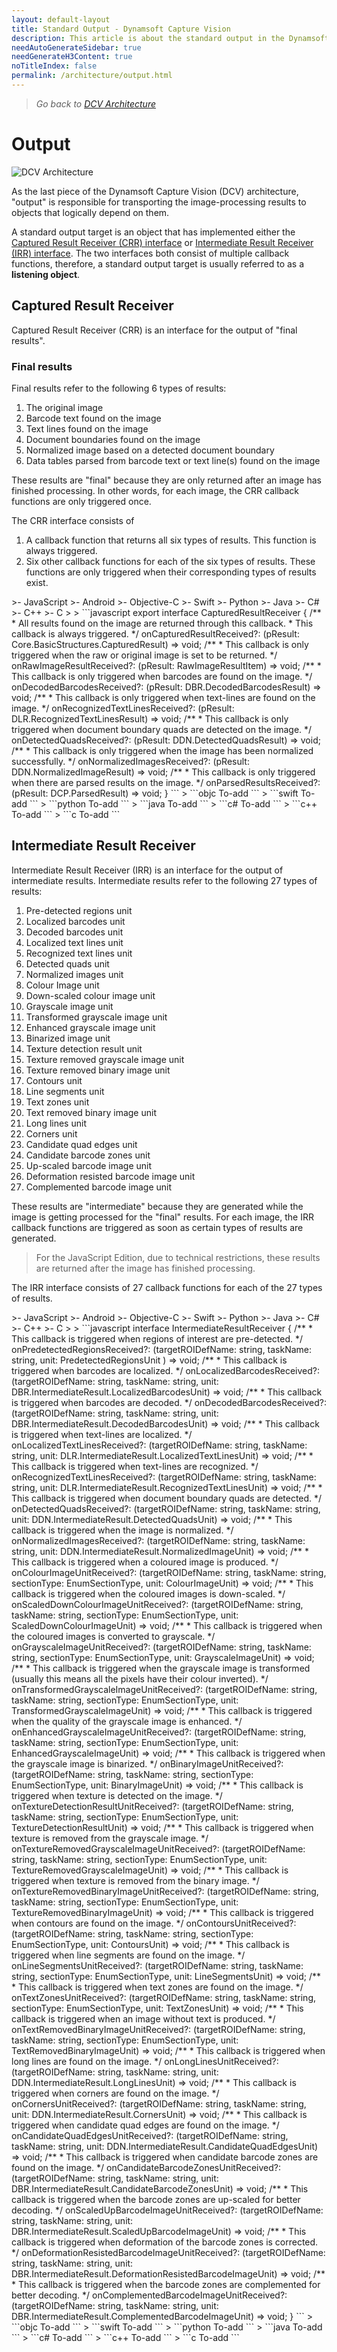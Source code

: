 ```yaml
---
layout: default-layout
title: Standard Output - Dynamsoft Capture Vision
description: This article is about the standard output in the Dynamsoft Capture Vision architecture.
needAutoGenerateSidebar: true
needGenerateH3Content: true
noTitleIndex: false
permalink: /architecture/output.html
---
```


> *Go back to [DCV Architecture](index.md)*

# Output

![DCV Architecture](assets/dcv-architecture-output.png)

As the last piece of the Dynamsoft Capture Vision (DCV) architecture, "output" is responsible for transporting the image-processing results to objects that logically depend on them.

A standard output target is an object that has implemented either the [Captured Result Receiver (CRR) interface](#captured-result-receiver) or [Intermediate Result Receiver (IRR) interface](#intermediate-result-receiver). The two interfaces both consist of multiple callback functions, therefore, a standard output target is usually referred to as a **listening object**.

## Captured Result Receiver

Captured Result Receiver (CRR) is an interface for the output of "final results".

### Final results

Final results refer to the following 6 types of results:

1. The original image
2. Barcode text found on the image
3. Text lines found on the image
4. Document boundaries found on the image
5. Normalized image based on a detected document boundary
6. Data tables parsed from barcode text or text line(s) found on the image

These results are "final" because they are only returned after an image has finished processing. In other words, for each image, the CRR callback functions are only triggered once. 

The CRR interface consists of 

1. A callback function that returns all six types of results. This function is always triggered.
2. Six other callback functions for each of the six types of results. These functions are only triggered when their corresponding types of results exist.

<div class="sample-code-prefix template2"></div>
   >- JavaScript
   >- Android
   >- Objective-C
   >- Swift
   >- Python
   >- Java
   >- C#
   >- C++
   >- C
   >
>
```javascript
export interface CapturedResultReceiver {
    /**
     * All results found on the image are returned through this callback.
     * This callback is always triggered.
     */
    onCapturedResultReceived?: (pResult: Core.BasicStructures.CapturedResult) => void;
    /**
     * This callback is only triggered when the raw or original image is set to be returned.
     */
    onRawImageResultReceived?: (pResult: RawImageResultItem) => void;
    /**
     * This callback is only triggered when barcodes are found on the image.
     */
    onDecodedBarcodesReceived?: (pResult: DBR.DecodedBarcodesResult) => void;
    /**
     * This callback is only triggered when text-lines are found on the image.
     */
    onRecognizedTextLinesReceived?: (pResult: DLR.RecognizedTextLinesResult) => void;
    /**
     * This callback is only triggered when document boundary quads are detected on the image.
     */
    onDetectedQuadsReceived?: (pResult: DDN.DetectedQuadsResult) => void;
    /**
     * This callback is only triggered when the image has been normalized successfully.
     */
    onNormalizedImagesReceived?: (pResult: DDN.NormalizedImageResult) => void;
    /**
     * This callback is only triggered when there are parsed results on the image.
     */
    onParsedResultsReceived?: (pResult: DCP.ParsedResult) => void;
}
```
>
```objc
To-add
```
>
```swift
To-add
```
>
```python
To-add
```
>
```java
To-add
```
>
```c#
To-add
```
>
```c++
To-add
```
>
```c
To-add
```

## Intermediate Result Receiver

Intermediate Result Receiver (IRR) is an interface for the output of intermediate results. Intermediate results refer to the following 27 types of results:

1. Pre-detected regions unit
2. Localized barcodes unit
3. Decoded barcodes unit
4. Localized text lines unit
5. Recognized text lines unit
6. Detected quads unit
7. Normalized images unit
8. Colour Image unit
9. Down-scaled colour image unit
10. Grayscale image unit
11. Transformed grayscale image unit
12. Enhanced grayscale image unit
13. Binarized image unit
14. Texture detection result unit
15. Texture removed grayscale image unit
16. Texture removed binary image unit
17. Contours unit
18. Line segments unit
19. Text zones unit
20. Text removed binary image unit
21. Long lines unit
22. Corners unit
23. Candidate quad edges unit
24. Candidate barcode zones unit
25. Up-scaled barcode image unit
26. Deformation resisted barcode image unit
27. Complemented barcode image unit

These results are "intermediate" because they are generated while the image is getting processed for the "final" results. For each image, the IRR callback functions are triggered as soon as certain types of results are generated.

> For the JavaScript Edition, due to technical restrictions, these results are returned after the image has finished processing.

The IRR interface consists of 27 callback functions for each of the 27 types of results.
<div class="sample-code-prefix template2"></div>
   >- JavaScript
   >- Android
   >- Objective-C
   >- Swift
   >- Python
   >- Java
   >- C#
   >- C++
   >- C
   >
>
```javascript
interface IntermediateResultReceiver {
    /**
     * This callback is triggered when regions of interest are pre-detected.
     */
    onPredetectedRegionsReceived?: (targetROIDefName: string,
        taskName: string,
        unit: PredetectedRegionsUnit
    ) => void;
    /**
     * This callback is triggered when barcodes are localized.
     */
    onLocalizedBarcodesReceived?: (targetROIDefName: string,
        taskName: string,
        unit: DBR.IntermediateResult.LocalizedBarcodesUnit) => void;
    /**
     * This callback is triggered when barcodes are decoded.
     */
    onDecodedBarcodesReceived?: (targetROIDefName: string,
        taskName: string,
        unit: DBR.IntermediateResult.DecodedBarcodesUnit) => void;
    /**
     * This callback is triggered when text-lines are localized.
     */
    onLocalizedTextLinesReceived?: (targetROIDefName: string,
        taskName: string,
        unit: DLR.IntermediateResult.LocalizedTextLinesUnit) => void;
    /**
     * This callback is triggered when text-lines are recognized.
     */
    onRecognizedTextLinesReceived?: (targetROIDefName: string,
        taskName: string,
        unit: DLR.IntermediateResult.RecognizedTextLinesUnit) => void;
    /**
     * This callback is triggered when document boundary quads are detected.
     */
    onDetectedQuadsReceived?: (targetROIDefName: string,
        taskName: string,
        unit: DDN.IntermediateResult.DetectedQuadsUnit) => void;
    /**
     * This callback is triggered when the image is normalized.
     */
    onNormalizedImagesReceived?: (targetROIDefName: string,
        taskName: string,
        unit: DDN.IntermediateResult.NormalizedImageUnit) => void;
    /**
     * This callback is triggered when a coloured image is produced.
     */
    onColourImageUnitReceived?: (targetROIDefName: string,
        taskName: string,
        sectionType: EnumSectionType,
        unit: ColourImageUnit) => void;
    /**
     * This callback is triggered when the coloured images is down-scaled.
     */
    onScaledDownColourImageUnitReceived?: (targetROIDefName: string,
        taskName: string,
        sectionType: EnumSectionType,
        unit: ScaledDownColourImageUnit) => void;
    /**
     * This callback is triggered when the coloured images is converted to grayscale.
     */
    onGrayscaleImageUnitReceived?: (targetROIDefName: string,
        taskName: string,
        sectionType: EnumSectionType,
        unit: GrayscaleImageUnit) => void;
    /**
     * This callback is triggered when the grayscale image is transformed (usually this means all the pixels have their colour inverted).
     */
    onTransformedGrayscaleImageUnitReceived?: (targetROIDefName: string,
        taskName: string,
        sectionType: EnumSectionType,
        unit: TransformedGrayscaleImageUnit) => void;
    /**
     * This callback is triggered when the quality of the grayscale image is enhanced.
     */
    onEnhancedGrayscaleImageUnitReceived?: (targetROIDefName: string,
        taskName: string,
        sectionType: EnumSectionType,
        unit: EnhancedGrayscaleImageUnit) => void;
    /**
     * This callback is triggered when the grayscale image is binarized.
     */
    onBinaryImageUnitReceived?: (targetROIDefName: string,
        taskName: string,
        sectionType: EnumSectionType,
        unit: BinaryImageUnit) => void;
    /**
     * This callback is triggered when texture is detected on the image.
     */
    onTextureDetectionResultUnitReceived?: (targetROIDefName: string,
        taskName: string,
        sectionType: EnumSectionType,
        unit: TextureDetectionResultUnit) => void;
    /**
     * This callback is triggered when texture is removed from the grayscale image.
     */
    onTextureRemovedGrayscaleImageUnitReceived?: (targetROIDefName: string,
        taskName: string,
        sectionType: EnumSectionType,
        unit: TextureRemovedGrayscaleImageUnit) => void;
    /**
     * This callback is triggered when texture is removed from the binary image.
     */
    onTextureRemovedBinaryImageUnitReceived?: (targetROIDefName: string,
        taskName: string,
        sectionType: EnumSectionType,
        unit: TextureRemovedBinaryImageUnit) => void;
    /**
     * This callback is triggered when contours are found on the image.
     */
    onContoursUnitReceived?: (targetROIDefName: string,
        taskName: string,
        sectionType: EnumSectionType,
        unit: ContoursUnit) => void;
    /**
     * This callback is triggered when line segments are found on the image.
     */
    onLineSegmentsUnitReceived?: (targetROIDefName: string,
        taskName: string,
        sectionType: EnumSectionType,
        unit: LineSegmentsUnit) => void;
    /**
     * This callback is triggered when text zones are found on the image.
     */
    onTextZonesUnitReceived?: (targetROIDefName: string,
        taskName: string,
        sectionType: EnumSectionType,
        unit: TextZonesUnit) => void;
    /**
     * This callback is triggered when an image without text is produced.
     */
    onTextRemovedBinaryImageUnitReceived?: (targetROIDefName: string,
        taskName: string,
        sectionType: EnumSectionType,
        unit: TextRemovedBinaryImageUnit) => void;
    /**
     * This callback is triggered when long lines are found on the image.
     */
    onLongLinesUnitReceived?: (targetROIDefName: string,
        taskName: string,
        unit: DDN.IntermediateResult.LongLinesUnit) => void;
    /**
     * This callback is triggered when corners are found on the image.
     */
    onCornersUnitReceived?: (targetROIDefName: string,
        taskName: string,
        unit: DDN.IntermediateResult.CornersUnit) => void;
    /**
     * This callback is triggered when candidate quad edges are found on the image.
     */
    onCandidateQuadEdgesUnitReceived?: (targetROIDefName: string,
        taskName: string,
        unit: DDN.IntermediateResult.CandidateQuadEdgesUnit) => void;
    /**
     * This callback is triggered when candidate barcode zones are found on the image.
     */
    onCandidateBarcodeZonesUnitReceived?: (targetROIDefName: string,
        taskName: string,
        unit: DBR.IntermediateResult.CandidateBarcodeZonesUnit) => void;
    /**
     * This callback is triggered when the barcode zones are up-scaled for better decoding.
     */
    onScaledUpBarcodeImageUnitReceived?: (targetROIDefName: string,
        taskName: string,
        unit: DBR.IntermediateResult.ScaledUpBarcodeImageUnit) => void;
    /**
     * This callback is triggered when deformation of the barcode zones is corrected.
     */
    onDeformationResistedBarcodeImageUnitReceived?: (targetROIDefName: string,
        taskName: string,
        unit: DBR.IntermediateResult.DeformationResistedBarcodeImageUnit) => void;
    /**
     * This callback is triggered when the barcode zones are complemented for better decoding.
     */
    onComplementedBarcodeImageUnitReceived?: (targetROIDefName: string,
        taskName: string,
        unit: DBR.IntermediateResult.ComplementedBarcodeImageUnit) => void;
}
```
>
```objc
To-add
```
>
```swift
To-add
```
>
```python
To-add
```
>
```java
To-add
```
>
```c#
To-add
```
>
```c++
To-add
```
>
```c
To-add
```
